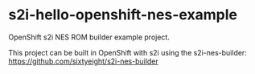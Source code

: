 # s2i-hello-openshift-nes-example

OpenShift s2i NES ROM builder example project.

This project can be built in OpenShift with s2i using the s2i-nes-builder: https://github.com/sixtyeight/s2i-nes-builder
